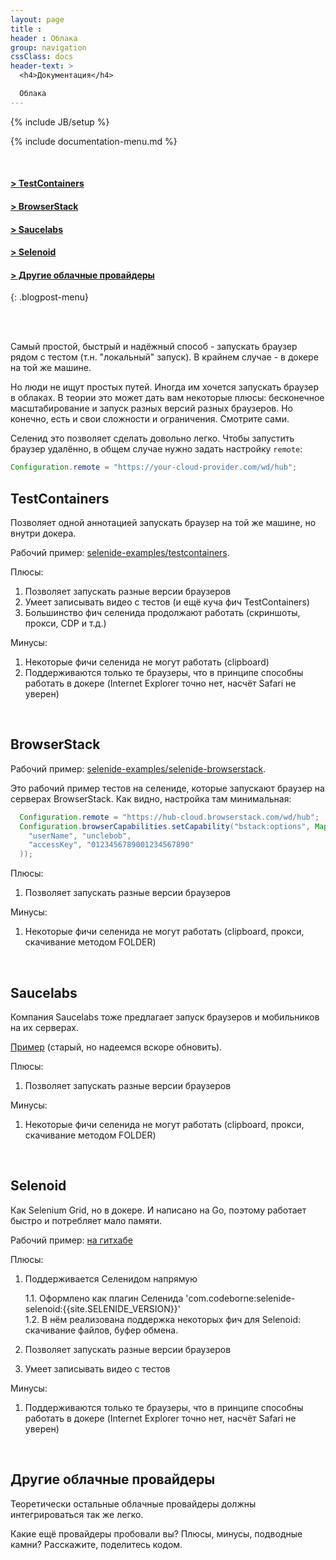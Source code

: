 ```yaml
---
layout: page
title :
header : Облака
group: navigation
cssClass: docs
header-text: >
  <h4>Документация</h4>

  Облака
---
```

{% include JB/setup %}

{% include documentation-menu.md %}

<br>

#### [&gt; TestContainers](#testcontainers)  
#### [&gt; BrowserStack](#browserstack)  
#### [&gt; Saucelabs](#saucelabs)  
#### [&gt; Selenoid](#selenoid)   
#### [&gt; Другие облачные провайдеры](#other)  
{: .blogpost-menu}

<br>
<br>

Самый простой, быстрый и надёжный способ - запускать браузер рядом с тестом (т.н. "локальный" запуск). 
В крайнем случае - в докере на той же машине.

Но люди не ищут простых путей. Иногда им хочется запускать браузер в облаках.
В теории это может дать вам некоторые плюсы: бесконечное масштабирование и запуск разных версий разных браузеров.
Но конечно, есть и свои сложности и ограничения. Смотрите сами.

Селенид это позволяет сделать довольно легко.
Чтобы запустить браузер удалённо, в общем случае нужно задать настройку `remote`:

```java
Configuration.remote = "https://your-cloud-provider.com/wd/hub";
```

<a name="testcontainers"></a>
## TestContainers

Позволяет одной аннотацией запускать браузер на той же машине, но внутри докера. 

Рабочий пример: [selenide-examples/testcontainers](https://github.com/selenide-examples/testcontainers/).

Плюсы:
1. Позволяет запускать разные версии браузеров
2. Умеет записывать видео с тестов (и ещё куча фич TestContainers)
3. Большинство фич селенида продолжают работать (скриншоты, прокси, CDP и т.д.)

Минусы:
1. Некоторые фичи селенида не могут работать (clipboard)
2. Поддерживаются только те браузеры, что в принципе способны работать в докере (Internet Explorer точно нет, насчёт Safari не уверен)

<br>

<a name="browserstack"></a>
## BrowserStack

Рабочий пример: [selenide-examples/selenide-browserstack](https://github.com/selenide-examples/selenide-browserstack).

Это рабочий пример тестов на селениде, которые запускают браузер на серверах BrowserStack.
Как видно, настройка там минимальная:

```java
  Configuration.remote = "https://hub-cloud.browserstack.com/wd/hub";
  Configuration.browserCapabilities.setCapability("bstack:options", Map.of(
    "userName", "unclebob",
    "accessKey", "0123456789001234567890"
  ));
```

Плюсы:
1. Позволяет запускать разные версии браузеров

Минусы:
1. Некоторые фичи селенида не могут работать (clipboard, прокси, скачивание методом FOLDER)

<br> 

<a name="saucelabs"></a>
## Saucelabs

Компания Saucelabs тоже предлагает запуск браузеров и мобильников на их серверах. 

[Пример](https://github.com/markwinspear/selenide-test-2015) (старый, но надеемся вскоре обновить).

Плюсы:
1. Позволяет запускать разные версии браузеров

Минусы:
1. Некоторые фичи селенида не могут работать (clipboard, прокси, скачивание методом FOLDER)

<br>

<a name="selenoid"></a>
## Selenoid

Как Selenium Grid, но в докере. И написано на Go, поэтому работает быстро и потребляет мало памяти. 

Рабочий пример: [на гитхабе](https://github.com/selenide/selenide/tree/main/modules/selenoid/src/test/java/it/selenoid)

Плюсы:
1. Поддерживается Селенидом напрямую

    1.1. Оформлено как плагин Селенида 'com.codeborne:selenide-selenoid:{{site.SELENIDE_VERSION}}'  
    1.2. В нём реализована поддержка некоторых фич для Selenoid: скачивание файлов, буфер обмена.  

2. Позволяет запускать разные версии браузеров
3. Умеет записывать видео с тестов

Минусы:
1. Поддерживаются только те браузеры, что в принципе способны работать в докере (Internet Explorer точно нет, насчёт Safari не уверен)

<br>

<a name="other"></a>
## Другие облачные провайдеры

Теоретически остальные облачные провайдеры должны интегрироваться так же легко. 

Какие ещё провайдеры пробовали вы? Плюсы, минусы, подводные камни?
Расскажите, поделитесь кодом. 

<br/>
<br/>
